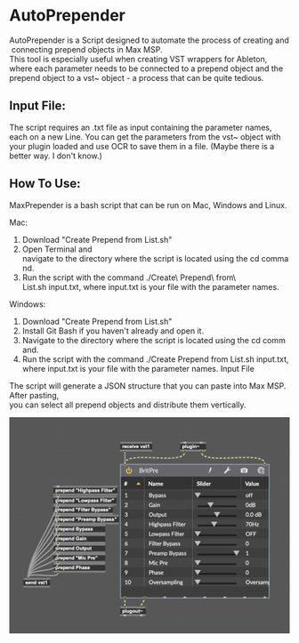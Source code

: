 # AutoPrepender

AutoPrepender is a Script designed to automate the process of creating and connecting prepend objects in Max MSP. This tool is especially useful when creating VST wrappers for Ableton, where each parameter needs to be connected to a prepend object and the prepend object to a vst~ object - a process that can be quite tedious.

## Input File:
The script requires an .txt file as input containing the parameter names, each on a new Line. You can get the parameters from the vst~ object with your plugin loaded and use OCR to save them in a file. (Maybe there is a better way. I don't know.)


## How To Use:

MaxPrepender is a bash script that can be run on Mac, Windows and Linux.

Mac:
1. Download "Create Prepend from List.sh"
2. Open Terminal and navigate to the directory where the script is located using the cd command.
3. Run the script with the command ./Create\ Prepend\ from\ List.sh input.txt, where input.txt is your file with the parameter names.

Windows:
1. Download "Create Prepend from List.sh"
2. Install Git Bash if you haven't already and open it.
3. Navigate to the directory where the script is located using the cd command.
4. Run the script with the command ./Create Prepend from List.sh input.txt, where input.txt is your file with the parameter names.
Input File


The script will generate a JSON structure that you can paste into Max MSP. After pasting, you can select all prepend objects and distribute them vertically.

![Screenshot after pasting and distributing](screen.png)

